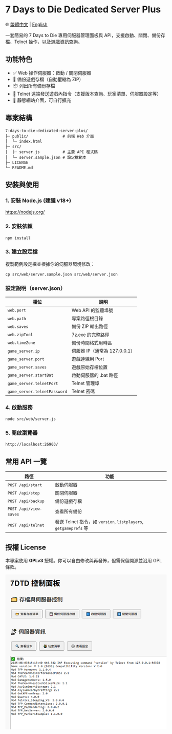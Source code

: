 # 7 Days to Die Dedicated Server Plus

🌐 [繁體中文](readme.md) | [English](readme.en.md)

一套簡易的 7 Days to Die 專用伺服器管理面板與 API，支援啟動、關閉、備份存檔、Telnet 操作，以及遊戲資訊查詢。

## 功能特色

- ✅ Web 操作伺服器：啟動 / 關閉伺服器
- 💾 備份遊戲存檔（自動壓縮為 ZIP）
- 📦 列出所有備份存檔
- 🧠 Telnet 遠端發送遊戲內指令（支援版本查詢、玩家清單、伺服器設定等）
- 📂 靜態網站介面，可自行擴充

## 專案結構

```
7-days-to-die-dedicated-server-plus/
├─ public/               # 前端 Web 介面
│  └─ index.html
├─ src/
│  ├─ server.js          # 主要 API 程式碼
│  └─ server.sample.json # 設定檔範本
├─ LICENSE
└─ README.md
```

## 安裝與使用

### 1. 安裝 Node.js (建議 v18+)

https://nodejs.org/

### 2. 安裝依賴

```
npm install
```

### 3. 建立設定檔

複製範例設定檔並根據你的伺服器環境修改：

```
cp src/web/server.sample.json src/web/server.json
```

### 設定說明（server.json）

| 欄位 | 說明 |
|------|------|
| `web.port` | Web API 的監聽埠號 |
| `web.path` | 專案路徑根目錄 |
| `web.saves` | 備份 ZIP 輸出路徑 |
| `web.zipTool` | 7z.exe 的完整路徑 |
| `web.timeZone` | 備份時間格式用時區 |
| `game_server.ip` | 伺服器 IP（通常為 127.0.0.1） |
| `game_server.port` | 遊戲連線用 Port |
| `game_server.saves` | 遊戲原始存檔位置 |
| `game_server.startBat` | 啟動伺服器的 .bat 路徑 |
| `game_server.telnetPort` | Telnet 管理埠 |
| `game_server.telnetPassword` | Telnet 密碼 |

### 4. 啟動服務

```
node src/web/server.js
```

### 5. 開啟瀏覽器

```
http://localhost:26903/
```

## 常用 API 一覽

| 路徑 | 功能 |
|------|------|
| `POST /api/start` | 啟動伺服器 |
| `POST /api/stop` | 關閉伺服器 |
| `POST /api/backup` | 備份遊戲存檔 |
| `POST /api/view-saves` | 查看所有備份 |
| `POST /api/telnet` | 發送 Telnet 指令，如 `version`, `listplayers`, `getgameprefs` 等 |

## 授權 License

本專案使用 **GPLv3** 授權。你可以自由修改與再發佈，但需保留開源並沿用 GPL 條款。


![DEMO](demo.png)